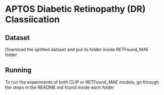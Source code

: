 # APTOS Diabetic Retinopathy (DR) Classiication

## Dataset
Download the splitted dataset and put its folder inside RETFound_MAE folder

## Running
To run the experiments of both CLIP or RETFound_MAE models, go through the steps in the README.md found inside each folder
